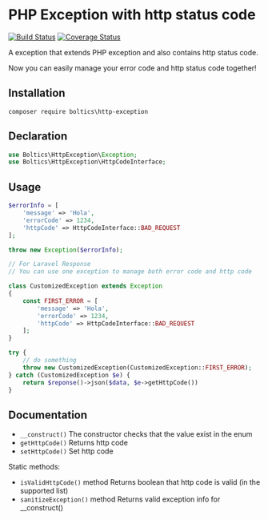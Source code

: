 # PHP Exception with http status code
[![Build Status](https://travis-ci.org/Boltics/http-exception.svg?branch=master)](https://travis-ci.org/Boltics/http-exception)
[![Coverage Status](https://coveralls.io/repos/github/Boltics/http-exception/badge.svg?branch=master)](https://coveralls.io/github/Boltics/http-exception?branch=master)


A exception that extends PHP exception and also contains http status code.

Now you can easily
 manage your error code and http status code together!

## Installation

```
composer require boltics\http-exception
```
## Declaration

```php
use Boltics\HttpException\Exception;
use Boltics\HttpException\HttpCodeInterface;
```


## Usage

```php
$errorInfo = [
    'message' => 'Hola',
    'errorCode' => 1234,
    'httpCode' => HttpCodeInterface::BAD_REQUEST
];

throw new Exception($errorInfo);

// For Laravel Response
// You can use one exception to manage both error code and http code

class CustomizedException extends Exception
{
    const FIRST_ERROR = [
        'message' => 'Hola',
        'errorCode' => 1234,
        'httpCode' => HttpCodeInterface::BAD_REQUEST
    ];
}

try {
    // do something
    throw new CustomizedException(CustomizedException::FIRST_ERROR);
} catch (CustomizedException $e) {
    return $reponse()->json($data, $e->getHttpCode())
}


```

## Documentation

- `__construct()` The constructor checks that the value exist in the enum
- `getHttpCode()` Returns http code
- `setHttpCode()` Set http code

Static methods:

- `isValidHttpCode()` method Returns boolean that http code is valid (in the supported list)
- `sanitizeException()` method Returns valid exception info for __construct()
